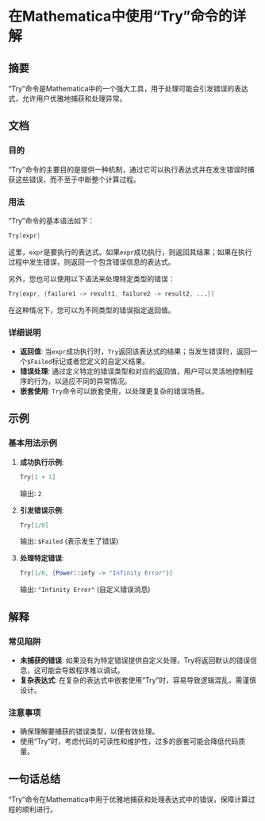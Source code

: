 <!--
Meta Description: # 在Mathematica中使用“Try”命令的详解 ## 摘要 “Try”命令是Mathematica中的一个强大工具，用于处理可能会引发错误的表达式，允许用户优雅地捕获和处理异常。 ## 文档 ### 目的 “Try”命令的主要目的是提供一种机制，通过它可以执行表达式并在发生错误时捕获这些错误...
Meta Keywords: try, mathematica, expr, failed, infinity
-->

# 在Mathematica中使用“Try”命令的详解

## 摘要
“Try”命令是Mathematica中的一个强大工具，用于处理可能会引发错误的表达式，允许用户优雅地捕获和处理异常。

## 文档
### 目的
“Try”命令的主要目的是提供一种机制，通过它可以执行表达式并在发生错误时捕获这些错误，而不至于中断整个计算过程。

### 用法
“Try”命令的基本语法如下：

```mathematica
Try[expr]
```

这里，`expr`是要执行的表达式。如果`expr`成功执行，则返回其结果；如果在执行过程中发生错误，则返回一个包含错误信息的表达式。

另外，您也可以使用以下语法来处理特定类型的错误：

```mathematica
Try[expr, {failure1 -> result1, failure2 -> result2, ...}]
```

在这种情况下，您可以为不同类型的错误指定返回值。

### 详细说明
- **返回值**: 当`expr`成功执行时，`Try`返回该表达式的结果；当发生错误时，返回一个`$Failed`标记或者您定义的自定义结果。
- **错误处理**: 通过定义特定的错误类型和对应的返回值，用户可以灵活地控制程序的行为，以适应不同的异常情况。
- **嵌套使用**: `Try`命令可以嵌套使用，以处理更复杂的错误场景。

## 示例
### 基本用法示例
1. **成功执行示例**:
   ```mathematica
   Try[1 + 1]
   ```

   输出: `2`

2. **引发错误示例**:
   ```mathematica
   Try[1/0]
   ```

   输出: `$Failed` (表示发生了错误)

3. **处理特定错误**:
   ```mathematica
   Try[1/0, {Power::infy -> "Infinity Error"}]
   ```

   输出: `"Infinity Error"` (自定义错误消息)

## 解释
### 常见陷阱
- **未捕获的错误**: 如果没有为特定错误提供自定义处理，Try将返回默认的错误信息，这可能会导致程序难以调试。
- **复杂表达式**: 在复杂的表达式中嵌套使用“Try”时，容易导致逻辑混乱，需谨慎设计。

### 注意事项
- 确保理解要捕获的错误类型，以便有效处理。
- 使用“Try”时，考虑代码的可读性和维护性，过多的嵌套可能会降低代码质量。

## 一句话总结
“Try”命令在Mathematica中用于优雅地捕获和处理表达式中的错误，保障计算过程的顺利进行。
